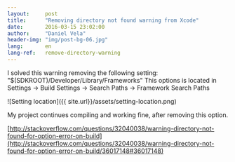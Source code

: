 ```yaml
---
layout:     post
title:      "Removing directory not found warning from Xcode"
date:       2016-03-15 23:02:00
author:     "Daniel Vela"
header-img: "img/post-bg-06.jpg"
lang:       en
lang-ref:   remove-directory-warning
---
```


I solved this warning removing the following setting: "$(SDKROOT)/Developer/Library/Frameworks"
This options is located in Settings -> Build Settings -> Search Paths -> Framework Search Paths

![Setting location]({{ site.url}}/assets/setting-location.png)

My project continues compiling and working fine, after removing this option.

[http://stackoverflow.com/questions/32040038/warning-directory-not-found-for-option-error-on-build](http://stackoverflow.com/questions/32040038/warning-directory-not-found-for-option-error-on-build/36017148#36017148)
